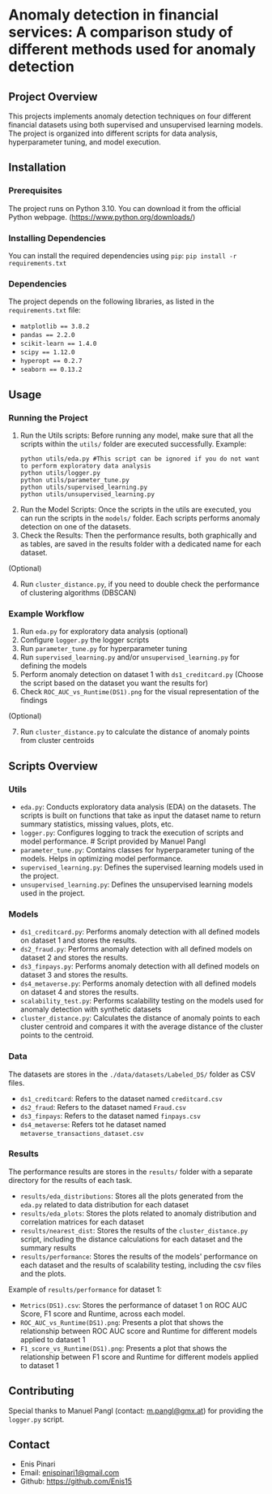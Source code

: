 # Anomaly detection in financial services: A comparison study of different methods used for anomaly detection

## Project Overview
This projects implements anomaly detection techniques on four different financial datasets using both supervised
and unsupervised learning models. The project is organized into different scripts for data analysis, hyperparameter
tuning, and model execution.

## Installation

### Prerequisites
The project runs on Python 3.10. You can download it from the official Python webpage. (https://www.python.org/downloads/)

### Installing Dependencies
You can install the required dependencies using `pip`:
``` pip install -r requirements.txt ```

### Dependencies
The project depends on the following libraries, as listed in the `requirements.txt` file:
- `matplotlib == 3.8.2`
- `pandas == 2.2.0`
- `scikit-learn == 1.4.0`
- `scipy == 1.12.0`
- `hyperopt == 0.2.7`
- `seaborn == 0.13.2`

## Usage

### Running the Project
1. Run the Utils scripts: Before running any model, make sure that all the scripts within the `utils/` folder are executed
successfully.
Example:
    ```
    python utils/eda.py #This script can be ignored if you do not want to perform exploratory data analysis
    python utils/logger.py
    python utils/parameter_tune.py
    python utils/supervised_learning.py
    python utils/unsupervised_learning.py
    ```
2. Run the Model Scripts: Once the scripts in the utils are executed, you can run the scripts in the `models/` folder.
Each scripts performs anomaly detection on one of the datasets.
3. Check the Results: Then the performance results, both graphically and as tables, are saved in the results folder with
a dedicated name for each dataset.

(Optional)

4. Run `cluster_distance.py`, if you need to double check the performance of clustering algorithms (DBSCAN)

### Example Workflow
1. Run `eda.py` for exploratory data analysis (optional)
2. Configure `logger.py` the logger scripts
3. Run `parameter_tune.py` for hyperparameter tuning
4. Run `supervised_learning.py` and/or `unsupervised_learning.py` for defining the models
5. Perform anomaly detection on dataset 1 with `ds1_creditcard.py` (Choose the script based on the dataset you want the results for)
6. Check `ROC_AUC_vs_Runtime(DS1).png` for the visual representation of the findings

(Optional)

7. Run `cluster_distance.py` to calculate the distance of anomaly points from cluster centroids

## Scripts Overview

### Utils
- `eda.py`: Conducts exploratory data analysis (EDA) on the datasets. The scripts is built on functions that take as input
the dataset name to return summary statistics, missing values, plots, etc.
- `logger.py`: Configures logging to track the execution of scripts and model performance. # Script provided by Manuel Pangl
- `parameter_tune.py`: Contains classes for hyperparameter tuning of the models. Helps in optimizing model performance.
- `supervised_learning.py`: Defines the supervised learning models used in the project.
- `unsupervised_learning.py`: Defines the unsupervised learning models used in the project.

### Models
- `ds1_creditcard.py`: Performs anomaly detection with all defined models on dataset 1 and stores the results.
- `ds2_fraud.py`: Performs anomaly detection with all defined models on dataset 2 and stores the results.
- `ds3_finpays.py`: Performs anomaly detection with all defined models on dataset 3 and stores the results.
- `ds4_metaverse.py`: Performs anomaly detection with all defined models on dataset 4 and stores the results.
- `scalability_test.py`: Performs scalability testing on the models used for anomaly detection with synthetic datasets
- `cluster_distance.py`: Calculates the distance of anomaly points to each cluster centroid and compares it with the
average distance of the cluster points to the centroid.

### Data
The datasets are stores in the `./data/datasets/Labeled_DS/` folder as CSV files.
- `ds1_creditcard`: Refers to the dataset named `creditcard.csv`
- `ds2_fraud`: Refers to the dataset named `Fraud.csv`
- `ds3_finpays`: Refers to the dataset named `finpays.csv`
- `ds4_metaverse`: Refers tot he dataset named `metaverse_transactions_dataset.csv`

### Results
The performance results are stores in the `results/` folder with a separate directory for the results of each task.

- `results/eda_distributions`: Stores all the plots generated from the `eda.py` related to data distribution for each dataset
- `results/eda_plots`: Stores the plots related to anomaly distribution and correlation matrices for each dataset
- `results/nearest_dist`: Stores the results of the `cluster_distance.py` script, including the distance calculations for each dataset and the summary results
- `results/performance`: Stores the results of the models' performance on each dataset and the results of scalability testing, including the csv files and the plots.

Example of `results/performance` for dataset 1:
- `Metrics(DS1).csv`: Stores the performance of dataset 1 on ROC AUC Score, F1 score and Runtime, across each model.
- `ROC_AUC_vs_Runtime(DS1).png`: Presents a plot that shows the relationship between ROC AUC score and Runtime for different
models applied to dataset 1
- `F1_score_vs_Runtime(DS1).png`: Presents a plot that shows the relationship between F1 score and Runtime for different
models applied to dataset 1

## Contributing
Special thanks to Manuel Pangl (contact: m.pangl@gmx.at) for providing the `logger.py` script.

## Contact
- Enis Pinari
- Email: enispinari1@gmail.com
- Github: https://github.com/Enis15